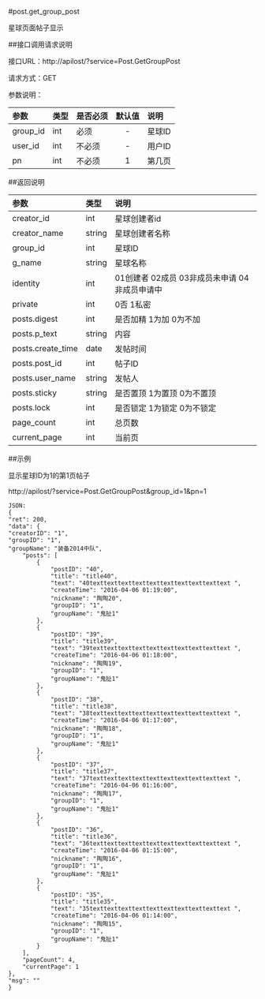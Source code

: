 #post.get_group_post

星球页面帖子显示

##接口调用请求说明

接口URL：http://apilost/?service=Post.GetGroupPost

请求方式：GET

参数说明：

|参数|类型|是否必须|默认值|说明|
|:--|:--|:--|:--:|:--|
|group_id|int|必须|-|星球ID|
|user_id|int|不必须|-|用户ID|
|pn|int|不必须|1|第几页|

##返回说明

|参数|类型|说明|
|:--|:--|:--|
|creator_id	|int|	星球创建者id|
|creator_name  |string|   星球创建者名称|
|group_id|int	|星球ID|
|g_name	|string|	星球名称|
|identity    |int    |01创建者 02成员 03非成员未申请 04非成员申请中|
|private    |int    |0否 1私密|
|posts.digest	|	int|	是否加精 1为加 0为不加|
|posts.p_text	|string|	内容|
|posts.create_time|	date|	发帖时间|
|posts.post_id	|	int|	帖子ID|
|posts.user_name|string	|发帖人|
|posts.sticky	|string|	是否置顶 1为置顶 0为不置顶|
|posts.lock	|int|	是否锁定 1为锁定 0为不锁定|
|page_count	|int	|总页数|
|current_page	|int	|当前页|


##示例

显示星球ID为1的第1页帖子

http://apilost/?service=Post.GetGroupPost&group_id=1&pn=1

    JSON:
    {
    "ret": 200,
    "data": {
    "creatorID": "1",
    "groupID": "1",
    "groupName": "装备2014中队",
        "posts": [
            {
                "postID": "40",
                "title": "title40",
                "text": "40texttexttexttexttexttexttexttexttexttext ",
                "createTime": "2016-04-06 01:19:00",
                "nickname": "陶陶20",
                "groupID": "1",
                "groupName": "鬼扯1"
            },
            {
                "postID": "39",
                "title": "title39",
                "text": "39texttexttexttexttexttexttexttexttexttext ",
                "createTime": "2016-04-06 01:18:00",
                "nickname": "陶陶19",
                "groupID": "1",
                "groupName": "鬼扯1"
            },
            {
                "postID": "38",
                "title": "title38",
                "text": "38texttexttexttexttexttexttexttexttexttext ",
                "createTime": "2016-04-06 01:17:00",
                "nickname": "陶陶18",
                "groupID": "1",
                "groupName": "鬼扯1"
            },
            {
                "postID": "37",
                "title": "title37",
                "text": "37texttexttexttexttexttexttexttexttexttext ",
                "createTime": "2016-04-06 01:16:00",
                "nickname": "陶陶17",
                "groupID": "1",
                "groupName": "鬼扯1"
            },
            {
                "postID": "36",
                "title": "title36",
                "text": "36texttexttexttexttexttexttexttexttexttext ",
                "createTime": "2016-04-06 01:15:00",
                "nickname": "陶陶16",
                "groupID": "1",
                "groupName": "鬼扯1"
            },
            {
                "postID": "35",
                "title": "title35",
                "text": "35texttexttexttexttexttexttexttexttexttext ",
                "createTime": "2016-04-06 01:14:00",
                "nickname": "陶陶15",
                "groupID": "1",
                "groupName": "鬼扯1"
            }
        ],
        "pageCount": 4,
        "currentPage": 1
    },
    "msg": ""
    }
